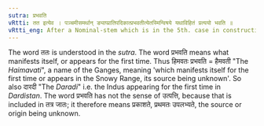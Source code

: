 ```yaml
---
sutra: प्रभवति
vRtti: तत इत्येव । पञ्चमीसमर्थान् ङ्याप्प्रातिपदिकात्प्रभवतीत्येतस्मिन्विषये यथाविहितं प्रत्ययो भवति ॥
vRtti_eng: After a Nominal-stem which is in the 5th. case in construction, an affix (one of those already taught) comes in the sense of \"what appears for the first time\".
---
```

The word ततः is understood in the _sutra_. The word प्रभवति means what manifests itself, or appears for the first time. Thus हिमवतः प्रभवति = हैमवती "The _Haimavati_", a name of the Ganges, meaning 'which manifests itself for the first time or appears in the Snowy Range, its source being unknown'. So also दारदी "The _Daradi_" i.e. the Indus appearing for the first time in _Dardistan_. The word प्रभवति has not the sense of उत्पत्ति, because that is included in तत्र जातः; it therefore means प्रकाशते, प्रथमतः उपलभ्यते, the source or origin being unknown.

